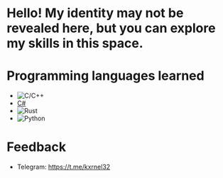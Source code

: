 # **Hello! My identity may not be revealed here, but you can explore my skills in this space.**

# Programming languages learned
- ![C/C++](https://img.shields.io/badge/C/C++-blue.svg)
- [C#](https://img.shields.io/badge/C%23-.NET-green.svg)
- ![Rust](https://img.shields.io/badge/Rust-purple.svg)
- ![Python](https://img.shields.io/badge/Python-yellow.svg)

# Feedback
- Telegram: https://t.me/kxrnel32
